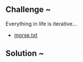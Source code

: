 ## Challenge ~
Everything in life is iterative...
<br>

- [morse.txt](../Assets/Downloadable/morse.txt)


## Solution ~
